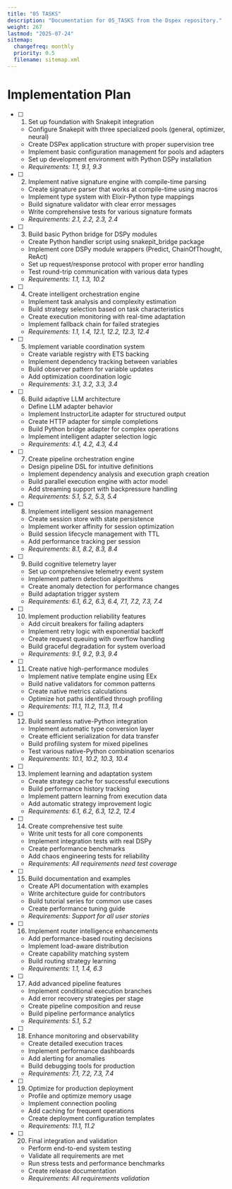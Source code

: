 ```yaml
---
title: "05 TASKS"
description: "Documentation for 05_TASKS from the Dspex repository."
weight: 267
lastmod: "2025-07-24"
sitemap:
  changefreq: monthly
  priority: 0.5
  filename: sitemap.xml
---
```


# Implementation Plan

- [ ] 1. Set up foundation with Snakepit integration

  - Configure Snakepit with three specialized pools (general, optimizer, neural)
  - Create DSPex application structure with proper supervision tree
  - Implement basic configuration management for pools and adapters
  - Set up development environment with Python DSPy installation
  - _Requirements: 1.1, 9.1, 9.3_

- [ ] 2. Implement native signature engine with compile-time parsing

  - Create signature parser that works at compile-time using macros
  - Implement type system with Elixir-Python type mappings
  - Build signature validator with clear error messages
  - Write comprehensive tests for various signature formats
  - _Requirements: 2.1, 2.2, 2.3, 2.4_

- [ ] 3. Build basic Python bridge for DSPy modules

  - Create Python handler script using snakepit_bridge package
  - Implement core DSPy module wrappers (Predict, ChainOfThought, ReAct)
  - Set up request/response protocol with proper error handling
  - Test round-trip communication with various data types
  - _Requirements: 1.1, 1.3, 10.2_

- [ ] 4. Create intelligent orchestration engine

  - Implement task analysis and complexity estimation
  - Build strategy selection based on task characteristics
  - Create execution monitoring with real-time adaptation
  - Implement fallback chain for failed strategies
  - _Requirements: 1.1, 1.4, 12.1, 12.2, 12.3, 12.4_

- [ ] 5. Implement variable coordination system

  - Create variable registry with ETS backing
  - Implement dependency tracking between variables
  - Build observer pattern for variable updates
  - Add optimization coordination logic
  - _Requirements: 3.1, 3.2, 3.3, 3.4_

- [ ] 6. Build adaptive LLM architecture

  - Define LLM adapter behavior
  - Implement InstructorLite adapter for structured output
  - Create HTTP adapter for simple completions
  - Build Python bridge adapter for complex operations
  - Implement intelligent adapter selection logic
  - _Requirements: 4.1, 4.2, 4.3, 4.4_

- [ ] 7. Create pipeline orchestration engine

  - Design pipeline DSL for intuitive definitions
  - Implement dependency analysis and execution graph creation
  - Build parallel execution engine with actor model
  - Add streaming support with backpressure handling
  - _Requirements: 5.1, 5.2, 5.3, 5.4_

- [ ] 8. Implement intelligent session management

  - Create session store with state persistence
  - Implement worker affinity for session optimization
  - Build session lifecycle management with TTL
  - Add performance tracking per session
  - _Requirements: 8.1, 8.2, 8.3, 8.4_

- [ ] 9. Build cognitive telemetry layer

  - Set up comprehensive telemetry event system
  - Implement pattern detection algorithms
  - Create anomaly detection for performance changes
  - Build adaptation trigger system
  - _Requirements: 6.1, 6.2, 6.3, 6.4, 7.1, 7.2, 7.3, 7.4_

- [ ] 10. Implement production reliability features

  - Add circuit breakers for failing adapters
  - Implement retry logic with exponential backoff
  - Create request queuing with overflow handling
  - Build graceful degradation for system overload
  - _Requirements: 9.1, 9.2, 9.3, 9.4_

- [ ] 11. Create native high-performance modules

  - Implement native template engine using EEx
  - Build native validators for common patterns
  - Create native metrics calculations
  - Optimize hot paths identified through profiling
  - _Requirements: 11.1, 11.2, 11.3, 11.4_

- [ ] 12. Build seamless native-Python integration

  - Implement automatic type conversion layer
  - Create efficient serialization for data transfer
  - Build profiling system for mixed pipelines
  - Test various native-Python combination scenarios
  - _Requirements: 10.1, 10.2, 10.3, 10.4_

- [ ] 13. Implement learning and adaptation system

  - Create strategy cache for successful executions
  - Build performance history tracking
  - Implement pattern learning from execution data
  - Add automatic strategy improvement logic
  - _Requirements: 6.1, 6.2, 6.3, 12.2, 12.4_

- [ ] 14. Create comprehensive test suite

  - Write unit tests for all core components
  - Implement integration tests with real DSPy
  - Create performance benchmarks
  - Add chaos engineering tests for reliability
  - _Requirements: All requirements need test coverage_

- [ ] 15. Build documentation and examples

  - Create API documentation with examples
  - Write architecture guide for contributors
  - Build tutorial series for common use cases
  - Create performance tuning guide
  - _Requirements: Support for all user stories_

- [ ] 16. Implement router intelligence enhancements

  - Add performance-based routing decisions
  - Implement load-aware distribution
  - Create capability matching system
  - Build routing strategy learning
  - _Requirements: 1.1, 1.4, 6.3_

- [ ] 17. Add advanced pipeline features

  - Implement conditional execution branches
  - Add error recovery strategies per stage
  - Create pipeline composition and reuse
  - Build pipeline performance analytics
  - _Requirements: 5.1, 5.2_

- [ ] 18. Enhance monitoring and observability

  - Create detailed execution traces
  - Implement performance dashboards
  - Add alerting for anomalies
  - Build debugging tools for production
  - _Requirements: 7.1, 7.2, 7.3, 7.4_

- [ ] 19. Optimize for production deployment

  - Profile and optimize memory usage
  - Implement connection pooling
  - Add caching for frequent operations
  - Create deployment configuration templates
  - _Requirements: 11.1, 11.2_

- [ ] 20. Final integration and validation

  - Perform end-to-end system testing
  - Validate all requirements are met
  - Run stress tests and performance benchmarks
  - Create release documentation
  - _Requirements: All requirements validation_